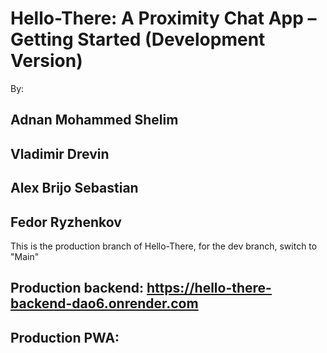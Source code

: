 # Hello-There: A Proximity Chat App – Getting Started (Development Version)

By:

## Adnan Mohammed Shelim

## Vladimir Drevin

## Alex Brijo Sebastian

## Fedor Ryzhenkov

This is the production branch of Hello-There, for the dev branch, switch to "Main"

## Production backend: https://hello-there-backend-dao6.onrender.com

## Production PWA:
